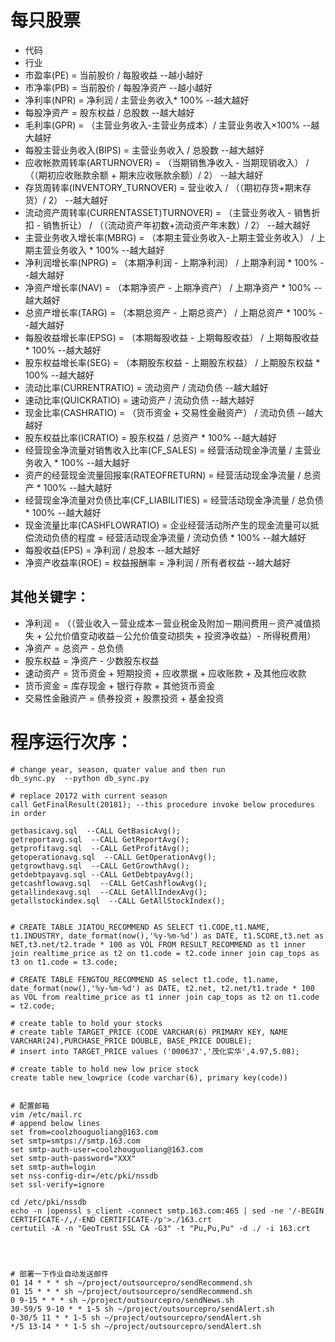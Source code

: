 # 每只股票
- 代码
- 行业
- 市盈率(PE) = 当前股价 / 每股收益  --越小越好
- 市净率(PB) = 当前股价 / 每股净资产  --越小越好
- 净利率(NPR) = 净利润 / 主营业务收入* 100%  --越大越好
- 每股净资产 =  股东权益 / 总股数 --越大越好
- 毛利率(GPR) = （主营业务收入-主营业务成本）/ 主营业务收入×100% --越大越好
- 每股主营业务收入(BIPS) = 主营业务收入 / 总股数 --越大越好
- 应收帐款周转率(ARTURNOVER) = （当期销售净收入 - 当期现销收入） / （（期初应收账款余额 + 期末应收账款余额）/ 2） --越大越好
- 存货周转率(INVENTORY_TURNOVER) = 营业收入 / （（期初存货+期末存货）/ 2） --越大越好
- 流动资产周转率(CURRENTASSET)TURNOVER) = （主营业务收入 - 销售折扣 - 销售折让） / （（流动资产年初数+流动资产年末数）/ 2） --越大越好
- 主营业务收入增长率(MBRG) = （本期主营业务收入-上期主营业务收入） / 上期主营业务收入 * 100%  --越大越好
- 净利润增长率(NPRG)  = （本期净利润 - 上期净利润） / 上期净利润 * 100% --越大越好
- 净资产增长率(NAV) = （本期净资产 - 上期净资产） / 上期净资产 * 100% --越大越好
- 总资产增长率(TARG) = （本期总资产 - 上期总资产） / 上期总资产 * 100% --越大越好
- 每股收益增长率(EPSG) = （本期每股收益 - 上期每股收益） / 上期每股收益 * 100% --越大越好
- 股东权益增长率(SEG) = （本期股东权益 - 上期股东权益） / 上期股东权益 * 100% --越大越好
- 流动比率(CURRENTRATIO) = 流动资产 / 流动负债  --越大越好
- 速动比率(QUICKRATIO) = 速动资产 / 流动负债  --越大越好
- 现金比率(CASHRATIO) = （货币资金 + 交易性金融资产） / 流动负债  --越大越好
- 股东权益比率(ICRATIO) = 股东权益 / 总资产 * 100%   --越大越好
- 经营现金净流量对销售收入比率(CF_SALES) = 经营活动现金净流量 / 主营业务收入 * 100%  --越大越好
- 资产的经营现金流量回报率(RATEOFRETURN) = 经营活动现金净流量 / 总资产 * 100%  --越大越好
- 经营现金净流量对负债比率(CF_LIABILITIES) = 经营活动现金净流量 / 总负债 * 100%  --越大越好
- 现金流量比率(CASHFLOWRATIO) = 企业经营活动所产生的现金流量可以抵偿流动负债的程度 = 经营活动现金净流量 / 流动负债 * 100%  --越大越好
- 每股收益(EPS) = 净利润 / 总股本  --越大越好
- 净资产收益率(ROE) = 权益报酬率 = 净利润 / 所有者权益  --越大越好

## 其他关键字：
- 净利润 = （（营业收入－营业成本－营业税金及附加－期间费用－资产减值损失 + 公允价值变动收益－公允价值变动损失 + 投资净收益）- 所得税费用）
- 净资产 = 总资产 - 总负债
- 股东权益 = 净资产 - 少数股东权益
- 速动资产 = 货币资金 + 短期投资 + 应收票据 + 应收账款 + 及其他应收款
- 货币资金 = 库存现金 + 银行存款 + 其他货币资金
- 交易性金融资产 = 债券投资 + 股票投资 + 基金投资




# 程序运行次序：
```
# change year, season, quater value and then run
db_sync.py  --python db_sync.py

# replace 20172 with current season
call GetFinalResult(20181); --this procedure invoke below procedures in order

getbasicavg.sql  --CALL GetBasicAvg();
getreportavg.sql  --CALL GetReportAvg();
getprofitavg.sql  --CALL GetProfitAvg();
getoperationavg.sql  --CALL GetOperationAvg();
getgrowthavg.sql  --CALL GetGrowthAvg();
getdebtpayavg.sql --CALL GetDebtpayAvg();
getcashflowavg.sql  --CALL GetCashflowAvg();
getallindexavg.sql  --CALL GetAllIndexAvg();
getallstockindex.sql  --CALL GetAllStockIndex();


# CREATE TABLE JIATOU_RECOMMEND AS SELECT t1.CODE,t1.NAME, t1.INDUSTRY, date_format(now(),'%y-%m-%d') as DATE, t1.SCORE,t3.net as NET,t3.net/t2.trade * 100 as VOL FROM RESULT_RECOMMEND as t1 inner join realtime_price as t2 on t1.code = t2.code inner join cap_tops as t3 on t1.code = t3.code;

# CREATE TABLE FENGTOU_RECOMMEND AS select t1.code, t1.name, date_format(now(),'%y-%m-%d') as DATE, t2.net, t2.net/t1.trade * 100 as VOL from realtime_price as t1 inner join cap_tops as t2 on t1.code = t2.code;

# create table to hold your stocks
# create table TARGET_PRICE (CODE VARCHAR(6) PRIMARY KEY, NAME VARCHAR(24),PURCHASE_PRICE DOUBLE, BASE_PRICE DOUBLE);
# insert into TARGET_PRICE values ('000637','茂化实华',4.97,5.08);

# create table to hold new low price stock
create table new_lowprice (code varchar(6), primary key(code))


# 配置邮箱
vim /etc/mail.rc
# append below lines
set from=coolzhouguoliang@163.com
set smtp=smtps://smtp.163.com
set smtp-auth-user=coolzhouguoliang@163.com
set smtp-auth-password="XXX"
set smtp-auth=login
set nss-config-dir=/etc/pki/nssdb
set ssl-verify=ignore

cd /etc/pki/nssdb
echo -n |openssl s_client -connect smtp.163.com:465 | sed -ne '/-BEGIN CERTIFICATE-/,/-END CERTIFICATE-/p'>./163.crt
certutil -A -n "GeoTrust SSL CA -G3" -t "Pu,Pu,Pu" -d ./ -i 163.crt




# 部署一下作业自动发送邮件
01 14 * * * sh ~/project/outsourcepro/sendRecommend.sh
01 15 * * * sh ~/project/outsourcepro/sendRecommend.sh
0 9-15 * * * sh ~/project/outsourcepro/sendNews.sh
30-59/5 9-10 * * 1-5 sh ~/project/outsourcepro/sendAlert.sh
0-30/5 11 * * 1-5 sh ~/project/outsourcepro/sendAlert.sh
*/5 13-14 * * 1-5 sh ~/project/outsourcepro/sendAlert.sh

```
